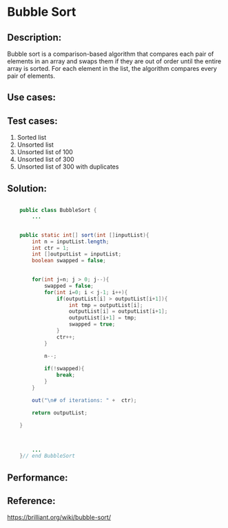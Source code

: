 # Bubble Sort

##    Description:
Bubble sort is a comparison​-based algorithm that compares each pair of elements in an array and swaps them if they are out of order until the entire array is sorted. For each element in the list, the algorithm compares every pair of elements.

##    Use cases:
##    Test cases:

1. Sorted list
2. Unsorted list
3. Unsorted list of 100
4. Unsorted list of 300
5. Unsorted list of 300 with duplicates

##    Solution:

```java

    public class BubbleSort {
        ...


    public static int[] sort(int []inputList){
        int n = inputList.length;
        int ctr = 1;
        int []outputList = inputList;
        boolean swapped = false;
        

        for(int j=n; j > 0; j--){   
            swapped = false;
            for(int i=0; i < j-1; i++){   
                if(outputList[i] > outputList[i+1]){
                    int tmp = outputList[i];
                    outputList[i] = outputList[i+1];
                    outputList[i+1] = tmp;
                    swapped = true;
                }                                
                ctr++;
            }    

            n--;
            
            if(!swapped){ 
                break; 
            }
        }    

        out("\n# of iterations: " +  ctr);

        return outputList;

    }



        ...
    }// end BubbleSort
```

##    Performance:
##    Reference:

https://brilliant.org/wiki/bubble-sort/